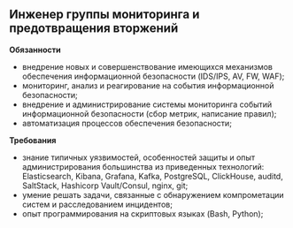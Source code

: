 ## Инженер группы мониторинга и предотвращения вторжений

**Обязанности**

- внедрение новых и совершенствование имеющихся механизмов обеспечения информационной безопасности (IDS/IPS, AV, FW, WAF);
- мониторинг, анализ и реагирование на события информационной безопасности;
- внедрение и администрирование системы мониторинга событий информационной безопасности (сбор метрик, написание правил);
- автоматизация процессов обеспечения безопасности;

**Требования**

- знание типичных уязвимостей, особенностей защиты и опыт администрирования большинства из приведенных технологий: Elasticsearch, Kibana, Grafana, Kafka, PostgreSQL, ClickHouse, auditd, SaltStack, Hashicorp Vault/Consul, nginx, git;
- умение решать задачи, связанные с обнаружением компрометации систем и расследованием инцидентов;
- опыт программирования на скриптовых языках (Bash, Python);
